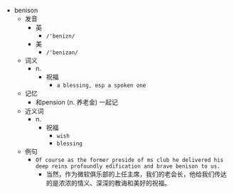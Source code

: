 - benison
  - 发音
    - 英
      - `/'benizn/`
    - 美
      - `/'benizən/`
  - 词义
    - n.
      - 祝福
        - `a blessing, esp a spoken one `
  - 记忆
    - 和pension (n. 养老金) 一起记
  - 近义词
    - n.
      - 祝福
        - `wish`
        - `blessing`
  - 例句
    - `Of course as the former preside of ms club he delivered his deep reins profoundly edification and brave benison to us.`
      - 当然，作为微软俱乐部的上任主席，我们的老会长，他给我们传达的是浓浓的情义、深深的教诲和美好的祝福。

